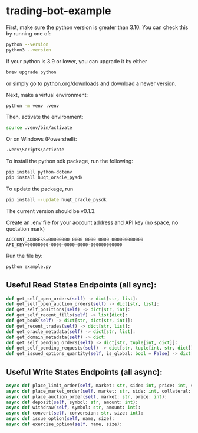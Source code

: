 # trading-bot-example

First, make sure the python version is greater than 3.10.
You can check this by running one of:
```bash
python --version
python3 --version
``` 
If your python is 3.9 or lower, you can upgrade it by either
```bash
brew upgrade python
```
or simply go to [python.org/downloads](https://python.org/downloads) and download a newer version.

Next, make a virtual environment:
```bash
python -m venv .venv
```
Then, activate the environment: 
```bash 
source .venv/bin/activate
```
Or on Windows (Powershell):
```bash
.venv\Scripts\activate
```

To install the python sdk package, run the following:
```bash
pip install python-dotenv
pip install huqt_oracle_pysdk
```
To update the package, run 
```bash
pip install --update huqt_oracle_pysdk
```
The current version should be v0.1.3.

Create an .env file for your account address and API key (no space, no quotation mark)
```
ACCOUNT_ADDRESS=00000000-0000-0000-0000-000000000000
API_KEY=00000000-0000-0000-0000-000000000000

```

Run the file by:
```bash
python example.py
```

## Useful Read States Endpoints (all sync):
```python
def get_self_open_orders(self) -> dict[str, list]:
def get_self_open_auction_orders(self) -> dict[str, list]:
def get_self_positions(self) -> dict[str, int]:
def get_self_recent_fills(self) -> list[dict]:
def get_book(self) -> dict[str, dict[str, int]]:
def get_recent_trades(self) -> dict[str, list]:
def get_oracle_metadata(self) -> dict[str, list]:
def get_domain_metadata(self) -> dict:
def get_self_pending_orders(self) -> dict[str, tuple[int, dict]]:
def get_self_pending_requests(self) -> dict[str, tuple[int, str, dict]]:
def get_issued_options_quantity(self, is_global: bool = False) -> dict[str, int]:
```

## Useful Write States Endpoints (all async):
```python
async def place_limit_order(self, market: str, side: int, price: int, size: int, tif: int):
async def place_market_order(self, market: str, side: int, collateral: int):
async def place_auction_order(self, market: str, price: int):
async def deposit(self, symbol: str, amount: int):
async def withdraw(self, symbol: str, amount: int):
async def convert(self, conversion: str, size: int):
async def issue_option(self, name, size):
async def exercise_option(self, name, size):
```
